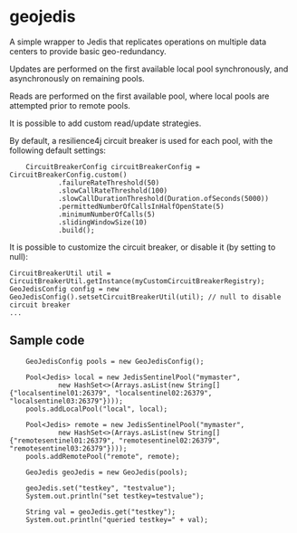 # geojedis
<p>A simple wrapper to Jedis that replicates operations on multiple data centers to provide basic geo-redundancy.</p>

<p>Updates are performed on the first available local pool synchronously, and asynchronously on remaining pools.</p>

<p>Reads are performed on the first available pool, where local pools are attempted prior to remote pools.</p>

<p>It is possible to add custom read/update strategies.</p>

<p>By default, a resilience4j circuit breaker is used for each pool, with the following default settings:</p>

        CircuitBreakerConfig circuitBreakerConfig = CircuitBreakerConfig.custom()
                .failureRateThreshold(50)
                .slowCallRateThreshold(100)
                .slowCallDurationThreshold(Duration.ofSeconds(5000))
                .permittedNumberOfCallsInHalfOpenState(5)
                .minimumNumberOfCalls(5)
                .slidingWindowSize(10)
                .build();

<p>It is possible to customize the circuit breaker, or disable it (by setting to null):</p>

	CircuitBreakerUtil util = CircuitBreakerUtil.getInstance(myCustomCircuitBreakerRegistry);
	GeoJedisConfig config = new GeoJedisConfig().setsetCircuitBreakerUtil(util); // null to disable circuit breaker
	...

Sample code
------------

        GeoJedisConfig pools = new GeoJedisConfig();
        
        Pool<Jedis> local = new JedisSentinelPool("mymaster", 
                new HashSet<>(Arrays.asList(new String[] {"localsentinel01:26379", "localsentinel02:26379", "localsentinel03:26379"})));
        pools.addLocalPool("local", local);
        
        Pool<Jedis> remote = new JedisSentinelPool("mymaster", 
                new HashSet<>(Arrays.asList(new String[] {"remotesentinel01:26379", "remotesentinel02:26379", "remotesentinel03:26379"})));
        pools.addRemotePool("remote", remote);
        
        GeoJedis geoJedis = new GeoJedis(pools);
        
        geoJedis.set("testkey", "testvalue");
        System.out.println("set testkey=testvalue");
        
        String val = geoJedis.get("testkey");
        System.out.println("queried testkey=" + val);



